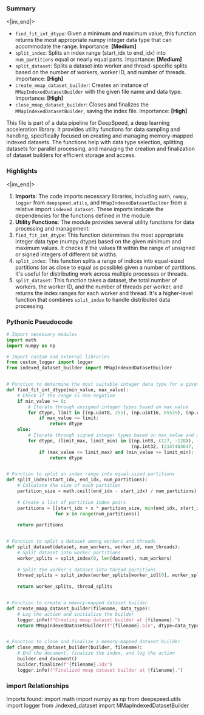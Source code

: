 

### Summary

<|im_end|>

* `find_fit_int_dtype`: Given a minimum and maximum value, this function returns the most appropriate numpy integer data type that can accommodate the range. Importance: **[Medium]**
* `split_index`: Splits an index range (start_idx to end_idx) into `num_partitions` equal or nearly equal parts. Importance: **[Medium]**
* `split_dataset`: Splits a dataset into worker and thread-specific splits based on the number of workers, worker ID, and number of threads. Importance: **[High]**
* `create_mmap_dataset_builder`: Creates an instance of `MMapIndexedDatasetBuilder` with the given file name and data type. Importance: **[High]**
* `close_mmap_dataset_builder`: Closes and finalizes the `MMapIndexedDatasetBuilder`, saving the index file. Importance: **[High]** 

This file is part of a data pipeline for DeepSpeed, a deep learning acceleration library. It provides utility functions for data sampling and handling, specifically focused on creating and managing memory-mapped indexed datasets. The functions help with data type selection, splitting datasets for parallel processing, and managing the creation and finalization of dataset builders for efficient storage and access.

### Highlights

<|im_end|>

1. **Imports**: The code imports necessary libraries, including `math`, `numpy`, `logger` from `deepspeed.utils`, and `MMapIndexedDatasetBuilder` from a relative import `indexed_dataset`. These imports indicate the dependencies for the functions defined in the module.
2. **Utility Functions**: The module provides several utility functions for data processing and management:
3. `find_fit_int_dtype`: This function determines the most appropriate integer data type (numpy dtype) based on the given minimum and maximum values. It checks if the values fit within the range of unsigned or signed integers of different bit widths.
4. `split_index`: This function splits a range of indices into equal-sized partitions (or as close to equal as possible) given a number of partitions. It's useful for distributing work across multiple processes or threads.
5. `split_dataset`: This function takes a dataset, the total number of workers, the worker ID, and the number of threads per worker, and returns the index ranges for each worker and thread. It's a higher-level function that combines `split_index` to handle distributed data processing.

### Pythonic Pseudocode

```python
# Import necessary modules
import math
import numpy as np

# Import custom and external libraries
from custom_logger import logger
from indexed_dataset_builder import MMapIndexedDatasetBuilder


# Function to determine the most suitable integer data type for a given range
def find_fit_int_dtype(min_value, max_value):
    # Check if the range is non-negative
    if min_value >= 0:
        # Iterate through unsigned integer types based on max_value
        for dtype, limit in [(np.uint8, 255), (np.uint16, 65535), (np.uint32, 4294967295), (np.uint64, float('inf'))]:
            if max_value <= limit:
                return dtype
    else:
        # Iterate through signed integer types based on max_value and min_value
        for dtype, (limit_max, limit_min) in [(np.int8, (127, -128)), (np.int16, (32767, -32768)), 
                                              (np.int32, (2147483647, -2147483648)), (np.int64, float('inf'))]:
            if (max_value <= limit_max) and (min_value >= limit_min):
                return dtype


# Function to split an index range into equal-sized partitions
def split_index(start_idx, end_idx, num_partitions):
    # Calculate the size of each partition
    partition_size = math.ceil((end_idx - start_idx) / num_partitions)
    
    # Create a list of partition index pairs
    partitions = [[start_idx + x * partition_size, min(end_idx, start_idx + (x + 1) * partition_size)]
                  for x in range(num_partitions)]
    
    return partitions


# Function to split a dataset among workers and threads
def split_dataset(dataset, num_workers, worker_id, num_threads):
    # Split dataset into worker partitions
    worker_splits = split_index(0, len(dataset), num_workers)
    
    # Split the worker's dataset into thread partitions
    thread_splits = split_index(worker_splits[worker_id][0], worker_splits[worker_id][1], num_threads)
    
    return worker_splits, thread_splits


# Function to create a memory-mapped dataset builder
def create_mmap_dataset_builder(filename, data_type):
    # Log the action and initialize the builder
    logger.info(f"Creating mmap dataset builder at {filename}.")
    return MMapIndexedDatasetBuilder(f"{filename}.bin", dtype=data_type)


# Function to close and finalize a memory-mapped dataset builder
def close_mmap_dataset_builder(builder, filename):
    # End the document, finalize the index, and log the action
    builder.end_document()
    builder.finalize(f"{filename}.idx")
    logger.info(f"Finalized mmap dataset builder at {filename}.")
```


### import Relationships

Imports found:
import math
import numpy as np
from deepspeed.utils import logger
from .indexed_dataset import MMapIndexedDatasetBuilder